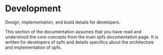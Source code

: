 # Development

Design, implementation, and build details for developers.

This section of the documentation assumes that you have read and understood the core concepts from the main spfs documentation page. It is written for developers of spfs and details specifics about the architecture and implementation of spfs.
